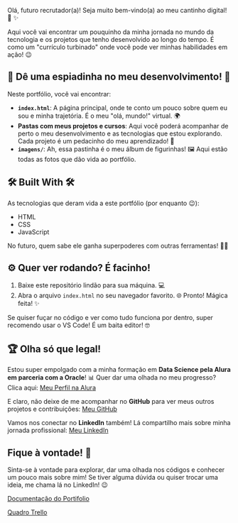 Olá, futuro recrutador(a)! Seja muito bem-vindo(a) ao meu cantinho digital! 👋 ✨

Aqui você vai encontrar um pouquinho da minha jornada no mundo da tecnologia e os projetos que tenho desenvolvido ao longo do tempo. É como um "currículo turbinado" onde você pode ver minhas habilidades em ação! 😉

## 🚀 Dê uma espiadinha no meu desenvolvimento! 🚀

Neste portfólio, você vai encontrar:

* **`index.html`**: A página principal, onde te conto um pouco sobre quem eu sou e minha trajetória. É o meu "olá, mundo!" virtual. 🌍
* **Pastas com meus projetos e cursos**: Aqui você poderá acompanhar de perto o meu desenvolvimento e as tecnologias que estou explorando. Cada projeto é um pedacinho do meu aprendizado! 🧠
* **`imagens/`**: Ah, essa pastinha é o meu álbum de figurinhas! 🖼️ Aqui estão todas as fotos que dão vida ao portfólio.

## 🛠️ Built With 🛠️

As tecnologias que deram vida a este portfólio (por enquanto 😉):

* HTML
* CSS
* JavaScript

No futuro, quem sabe ele ganha superpoderes com outras ferramentas! 🦸‍♂️

## ⚙️ Quer ver rodando? É facinho!

1.  Baixe este repositório lindão para sua máquina. 💻
2.  Abra o arquivo `index.html` no seu navegador favorito. 🌐 Pronto! Mágica feita! ✨

Se quiser fuçar no código e ver como tudo funciona por dentro, super recomendo usar o VS Code! É um baita editor! 🤓

## 🏆 Olha só que legal!

Estou super empolgado com a minha formação em **Data Science pela Alura em parceria com a Oracle**! 📊 Quer dar uma olhada no meu progresso? Clica aqui: [Meu Perfil na Alura](https://cursos.alura.com.br/user/matheushnfarias)

E claro, não deixe de me acompanhar no **GitHub** para ver meus outros projetos e contribuições: [Meu GitHub](https://github.com/devFari)

Vamos nos conectar no **LinkedIn** também! Lá compartilho mais sobre minha jornada profissional: [Meu LinkedIn](https://www.linkedin.com/in/matheus-henrique-gpti/)

## Fique à vontade! 👋

Sinta-se à vontade para explorar, dar uma olhada nos códigos e conhecer um pouco mais sobre mim! Se tiver alguma dúvida ou quiser trocar uma ideia, me chama lá no LinkedIn! 😉


[Documentação do Portifolio](https://docs.google.com/document/d/118IzW-2j1BiDcwXSXwEKPOCPNOwy_wM2LgudeNu5K8I/edit?tab=t.0)

[Quadro Trello](https://trello.com/b/yHhH2l8v)
